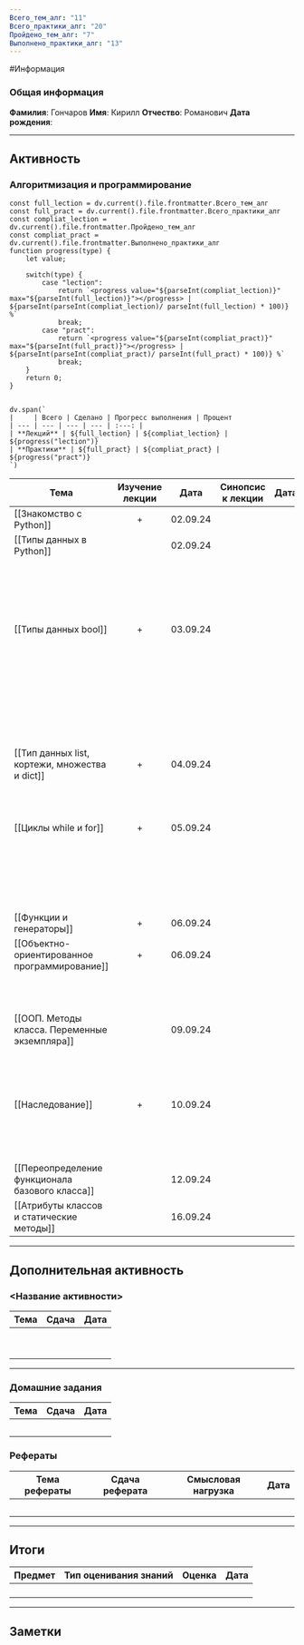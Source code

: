```yaml
---
Всего_тем_алг: "11"
Всего_практики_алг: "20"
Пройдено_тем_алг: "7"
Выполнено_практики_алг: "13"
---
```

#Информация
### Общая информация

**Фамилия**: Гончаров
**Имя**: Кирилл
**Отчество**: Романович
**Дата рождения**: 

---
## Активность
###  Алгоритмизация и программирование

```dataviewjs
const full_lection = dv.current().file.frontmatter.Всего_тем_алг
const full_pract = dv.current().file.frontmatter.Всего_практики_алг
const compliat_lection = dv.current().file.frontmatter.Пройдено_тем_алг
const compliat_pract = dv.current().file.frontmatter.Выполнено_практики_алг
function progress(type) {
    let value;
    
    switch(type) {
        case "lection": 
			return `<progress value="${parseInt(compliat_lection)}" max="${parseInt(full_lection)}"></progress> | ${parseInt(parseInt(compliat_lection)/ parseInt(full_lection) * 100)} %`
            break;
        case "pract":
			return `<progress value="${parseInt(compliat_pract)}" max="${parseInt(full_pract)}"></progress> | ${parseInt(parseInt(compliat_pract)/ parseInt(full_pract) * 100)} %`
            break;
    }
    return 0;
}


dv.span(`
|     | Всего | Сделано | Прогресс выполнения | Процент 
| --- | --- | --- | --- | :---: |
| **Лекций** | ${full_lection} | ${compliat_lection} | ${progress("lection")}
| **Практики** | ${full_pract} | ${compliat_pract} | ${progress("pract")}
`)
```

| Тема                                            | Изучение лекции | Дата     | Синопсис к лекции | Дата |                            Практика                            | Дата     |
| ----------------------------------------------- | :-------------: | -------- | :---------------: | ---- | :------------------------------------------------------------: | -------- |
| [[Знакомство с Python]]                         |        +        | 02.09.24 |                   |      |                    [[Задание. Калькулятор]]                    | 02.09.24 |
| [[Типы данных в Python]]                        |                 | 02.09.24 |                   |      |                   [[Задание. Запись строк]]                    |          |
|                                                 |                 |          |                   |      |                   [[Задание. Вывод строки]]                    |          |
|                                                 |                 |          |                   |      |                [[Задание. Работа со строками]]                 |          |
| [[Типы данных bool]]                            |        +        | 03.09.24 |                   |      |              [[Задание. Условная конструкция if]]              | 12.09.24 |
|                                                 |                 |          |                   |      | [[Задание. Условная конструкция if с дополнительными блоками]] | 12.09.24 |
|                                                 |                 |          |                   |      |                [[Задание. Тернарные операторы]]                | 12.09.24 |
| [[Тип данных list, кортежи, множества и dict]]  |        +        | 04.09.24 |                   |      |                   [[Задание. Методы списка]]                   | 04.09.24 |
|                                                 |                 |          |                   |      |                      [[Задание. Словари]]                      | 04.09.24 |
| [[Циклы while и for]]                           |        +        | 05.09.24 |                   |      |                [[Задание. Квадрат целых чисел]]                | 05.09.24 |
|                                                 |                 |          |                   |      |                     [[Задание. Цикл for]]                      | 05.09.24 |
|                                                 |                 |          |                   |      |               [[Задание. Сумма квадратов чисел]]               | 05.09.24 |
| [[Функции и генераторы]]                        |        +        | 06.09.24 |                   |      |                  [[Задание. Первая функция]]                   | 06.09.24 |
| [[Объектно-ориентированное программирование]]   |        +        | 06.09.24 |                   |      |              [[Задание. Создание первого класса]]              | 06.09.24 |
|                                                 |                 |          |                   |      |                [[Задание. Создание класса ООП]]                | 06.09.24 |
| [[ООП. Методы класса. Переменные экземпляра]]   |                 | 09.09.24 |                   |      |             [[Задание. Улучшение первого класса]]              |          |
|                                                 |                 |          |                   |      |                 [[Задание. Интернет-магазин]]                  |          |
| [[Наследование]]                                |        +        | 10.09.24 |                   |      |                [[Задание. Наследование класса]]                | 11.09.24 |
|                                                 |                 |          |                   |      |            [[Задание. Множественное наследование]]             |          |
| [[Переопределение функционала базового класса]] |                 | 12.09.24 |                   |      |              [[Задание. Переопределение класса]]               |          |
| [[Атрибуты классов и статические методы]]       |                 | 16.09.24 |                   |      |                                                                |          |

---
## Дополнительная активность

### <Название активности>

| Тема | Сдача | Дата |
| ---- | :---: | :--: |
|      |       |      |
|      |       |      |
|      |       |      |
|      |       |      |
|      |       |      |
|      |       |      |
|      |       |      |
|      |       |      |
|      |       |      |

---
### Домашние задания 

| Тема | Сдача | Дата |
| ---- | :---: | ---- |
|      |       |      |
|      |       |      |
|      |       |      |
|      |       |      |
|      |       |      |

### Рефераты

| Тема рефераты | Сдача реферата | Смысловая нагрузка | Дата |
| ------------- | :------------: | :----------------: | :--: |
|               |                |                    |      |
|               |                |                    |      |
|               |                |                    |      |
|               |                |                    |      |
|               |                |                    |      |

---
## Итоги

| Предмет | Тип оценивания знаний | Оценка | Дата |
| ------- | :-------------------: | :----: | :--: |
|         |                       |        |      |
|         |                       |        |      |
|         |                       |        |      |
|         |                       |        |      |

---
## Заметки